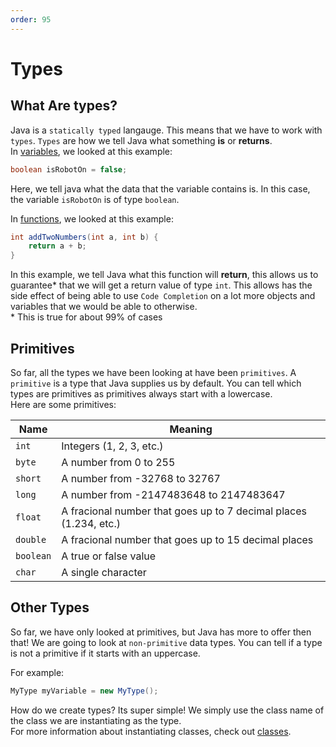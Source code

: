 ```yaml
---
order: 95
---
```


# Types

## What Are types?

Java is a `statically typed` langauge. This means that we have to work with `types`. `Types` are how we tell Java what something **is** or **returns**.  
In [variables](./Variables.md), we looked at this example:
```java
boolean isRobotOn = false;
```
Here, we tell java what the data that the variable contains is. In this case, the variable `isRobotOn` is of type `boolean`.

In [functions](./Functions.md), we looked at this example:
```java
int addTwoNumbers(int a, int b) {
    return a + b;
}
```
In this example, we tell Java what this function will **return**, this allows us to guarantee* that we will get a return value of type `int`. This allows has the side effect of being able to use `Code Completion` on a lot more objects and variables that we would be able to otherwise.  
\* This is true for about 99% of cases

## Primitives

So far, all the types we have been looking at have been `primitives`. A `primitive` is a type that Java supplies us by default. You can tell which types are primitives as primitives always start with a lowercase.  
Here are some primitives:

Name | Meaning
--- | ---
`int` | Integers (1, 2, 3, etc.)
`byte` | A number from 0 to 255
`short` | A number from -32768 to 32767
`long` | A number from -2147483648 to 2147483647
`float` |  A fracional number that goes up to 7 decimal places (1.234, etc.)
`double` | A fracional number that goes up to 15 decimal places
`boolean` | A true or false value
`char` | A single character

## Other Types

So far, we have only looked at primitives, but Java has more to offer then that! We are going to look at `non-primitive` data types. You can tell if a type is not a primitive if it starts with an uppercase.

For example:
```java
MyType myVariable = new MyType();
```
How do we create types? Its super simple! We simply use the class name of the class we are instantiating as the type.  
For more information about instantiating classes, check out [classes](./Classes.md).